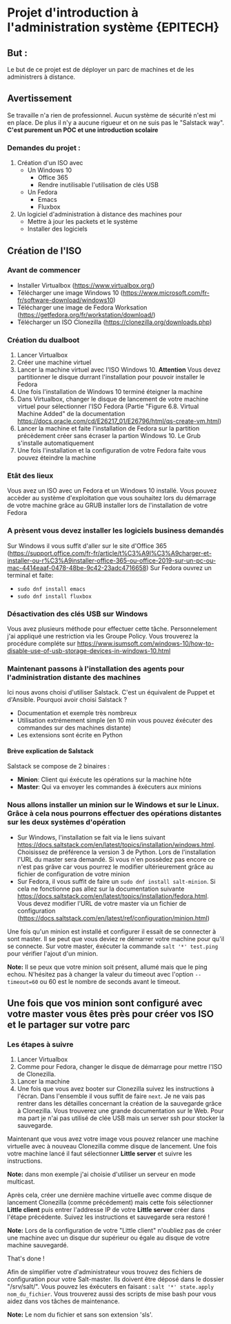 # Projet d'introduction à l'administration système {EPITECH}

## But :
Le but de ce projet est de déployer un parc de machines et de les administrers à distance.

## Avertissement
Se travaille n'a rien de professionnel. Aucun système de sécurité n'est mi en place. De plus il n'y a aucune rigueur et on ne suis pas le "Salstack way". **C'est purement un POC et une introduction scolaire**

### Demandes du projet :
1. Création d'un ISO avec 
   * Un Windows 10
     * Office 365
     * Rendre inutilisable l'utilisation de clés USB
   * Un Fedora
     * Emacs
     * Fluxbox
2. Un logiciel d'administration à distance des machines pour
   * Mettre à jour les packets et le système
   * Installer des logiciels
  
## Création de l'ISO

### Avant de commencer
* Installer Virtualbox (https://www.virtualbox.org/)
* Télécharger une image Windows 10 (https://www.microsoft.com/fr-fr/software-download/windows10)
* Télécharger une image de Fedora Worksation (https://getfedora.org/fr/workstation/download/)
* Télécharger un ISO Clonezilla (https://clonezilla.org/downloads.php)

### Création du dualboot
1. Lancer Virtualbox
2. Créer une machine virtuel
3. Lancer la machine virtuel avec l'ISO Windows 10. **Attention** Vous devez partitionner le disque durrant l'installation pour pouvoir installer le Fedora
4. Une fois l'installation de Windows 10 terminé éteigner la machine
5. Dans Virtualbox, changer le disque de lancement de votre machine virtuel pour sélectionner l'ISO Fedora (Partie "Figure 6.8. Virtual Machine Added" de la documentation https://docs.oracle.com/cd/E26217_01/E26796/html/qs-create-vm.html)
6. Lancer la machine et faite l'installation de Fedora sur la partition précèdement créer sans écraser la partion Windows 10. Le Grub s'installe automatiquement
7. Une fois l'installation et la configuration de votre Fedora faite vous pouvez éteindre la machine

### Etât des lieux
Vous avez un ISO avec un Fedora et un Windows 10 installé. Vous pouvez accèder au système d'exploitation que vous souhaitez lors du démarrage de votre machine grâce au GRUB installer lors de l'installation de votre Fedora

### A prèsent vous devez installer les logiciels business demandés
Sur Windows il vous suffit d'aller sur le site d'Office 365 (https://support.office.com/fr-fr/article/t%C3%A9l%C3%A9charger-et-installer-ou-r%C3%A9installer-office-365-ou-office-2019-sur-un-pc-ou-mac-4414eaaf-0478-48be-9c42-23adc4716658)
Sur Fedora ouvrez un terminal et faite:
- `sudo dnf install emacs`
- `sudo dnf install fluxbox`

### Désactivation des clés USB sur Windows
Vous avez plusieurs méthode pour effectuer cette tâche. Personnelement j'ai appliqué une restriction via les Groupe Policy. Vous trouverez la procédure compléte sur https://www.isumsoft.com/windows-10/how-to-disable-use-of-usb-storage-devices-in-windows-10.html

### Maintenant passons à l'installation des agents pour l'administration distante des machines
Ici nous avons choisi d'utiliser Salstack. C'est un équivalent de Puppet et d'Ansible.
Pourquoi avoir choisi Salstack ?
- Documentation et exemple très nombreux
- Utilisation extrémement simple (en 10 min vous pouvez éxécuter des commandes sur des machines distante)
- Les extensions sont écrite en Python

#### Brève explication de Salstack
Salstack se compose de 2 binaires :
- __Minion__: Client qui éxécute les opérations sur la machine hôte
- __Master__: Qui va envoyer les commandes à éxécuters aux minions

### Nous allons installer un minion sur le Windows et sur le Linux. Grâce à cela nous pourrons effectuer des opérations distantes sur les deux systèmes d'opération
- Sur Windows, l'installation se fait via le liens suivant https://docs.saltstack.com/en/latest/topics/installation/windows.html. Choisissez de préférence la version 3 de Python. Lors de l'installation l'URL du master sera demandé. Si vous n'en possèdez pas encore ce n'est pas grâve car vous pourrez le modifier ultérieurement grâce au fichier de configuration de votre minion
- Sur Fedora, il vous suffit de faire un `sudo dnf install salt-minion`. Si cela ne fonctionne pas allez sur la documentation suivante https://docs.saltstack.com/en/latest/topics/installation/fedora.html. Vous devez modifier l'URL de votre master via un fichier de configuration (https://docs.saltstack.com/en/latest/ref/configuration/minion.html)

Une fois qu'un minion est installé et configurer il essait de se connecter à sont master. Il se peut que vous deviez re démarrer votre machine pour qu'il se connecte.
Sur votre master, éxécuter la commande `salt '*' test.ping` pour vérifier l'ajout d'un minion. 

__Note:__ Il se peux que votre minion soit présent, allumé mais que le ping echou. N'hésitez pas à changer la valeur du timeout avec l'option `--timeout=60` ou 60 est le nombre de seconds avant le timeout.


## Une fois que vos minion sont configuré avec votre master vous êtes près pour créer vos ISO et le partager sur votre parc

### Les étapes à suivre
1. Lancer Virtualbox
2. Comme pour Fedora, changer le disque de démarrage pour mettre l'ISO de Clonezilla.
3. Lancer la machine
4. Une fois que vous avez booter sur Clonezilla suivez les instructions à l'écran. Dans l'ensemble il vous suffit de faire `next`.
Je ne vais pas rentrer dans les détailles concernant la création de la sauvegarde grâce à Clonezilla. Vous trouverez une grande documentation sur le Web. Pour ma part je n'ai pas utilisé de clée USB mais un server ssh pour stocker la sauvegarde.

Maintenant que vous avez votre image vous pouvez relancer une machine virtuelle avec à nouveau Clonezilla comme disque de lancement.
Une fois votre machine lancé il faut sélectionner __Little server__ et suivre les instructions. 

__Note:__ dans mon exemple j'ai choisie d'utiliser un serveur en mode multicast.

Après cela, créer une dernière machine virtuelle avec comme disque de lancement Clonezilla (comme précédement) mais cette fois sélectionner __Little client__ puis entrer l'addresse IP de votre __Little server__ créer dans l'étape précédente. Suivez les instructions et sauvegarde sera restoré !

__Note:__ Lors de la configuration de votre "Little client" n'oubliez pas de créer une machine avec un disque dur supérieur ou égale au disque de votre machine sauvegardé.

That's done !

Afin de simplifier votre d'administrateur vous trouvez des fichiers de configuration pour votre Salt-master. Ils doivent être déposé dans le dossier "/srv/salt/". Vous pouvez les éxécuters en faisant : `salt '*' state.apply nom_du_fichier`. 
Vous trouverez aussi des scripts de mise bash pour vous aidez dans vos tâches de maintenance.

__Note:__ Le nom du fichier et sans son extension 'sls'.

